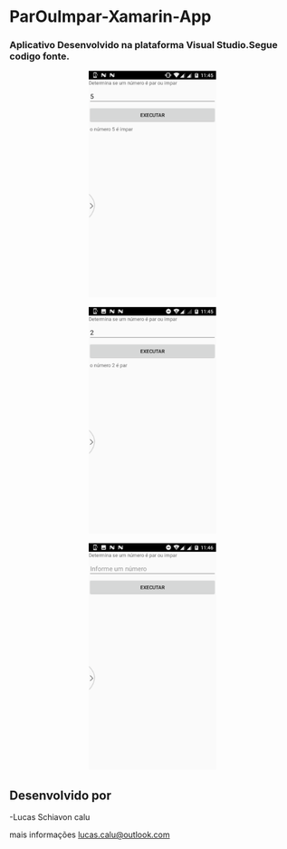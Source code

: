 # ParOuImpar-Xamarin-App

<h3>

Aplicativo Desenvolvido na plataforma Visual Studio.Segue codigo fonte.

</h3>

<p align="center">
    <img src="https://github.com/lucascalu/ParOuImpar-Xamarin-App/blob/master/Screenshot_20200402-114519.png"height="400"/>


<p align="center">
    <img src="https://github.com/lucascalu/ParOuImpar-Xamarin-App/blob/master/Screenshot_20200402-114557.png"height="400"/>


<p align="center">
    <img src="https://github.com/lucascalu/ParOuImpar-Xamarin-App/blob/master/Screenshot_20200402-114638.png"height="400"/>
</p>





## Desenvolvido por
-Lucas Schiavon calu    

mais informações lucas.calu@outlook.com
